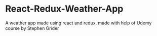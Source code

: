 # React-Redux-Weather-App
A weather app made using react and redux, made with help of Udemy course by Stephen Grider 
